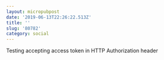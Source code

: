```yaml
---
layout: micropubpost
date: '2019-06-13T22:26:22.513Z'
title: ''
slug: '80782'
category: social
---
```

Testing accepting access token in HTTP Authorization header
